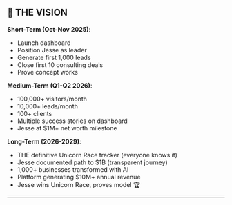## 🦄 THE VISION

**Short-Term (Oct-Nov 2025)**:
- Launch dashboard
- Position Jesse as leader
- Generate first 1,000 leads
- Close first 10 consulting deals
- Prove concept works

**Medium-Term (Q1-Q2 2026)**:
- 100,000+ visitors/month
- 10,000+ leads/month
- 100+ clients
- Multiple success stories on dashboard
- Jesse at $1M+ net worth milestone

**Long-Term (2026-2029)**:
- THE definitive Unicorn Race tracker (everyone knows it)
- Jesse documented path to $1B (transparent journey)
- 1,000+ businesses transformed with AI
- Platform generating $10M+ annual revenue
- Jesse wins Unicorn Race, proves model 🏆

---
